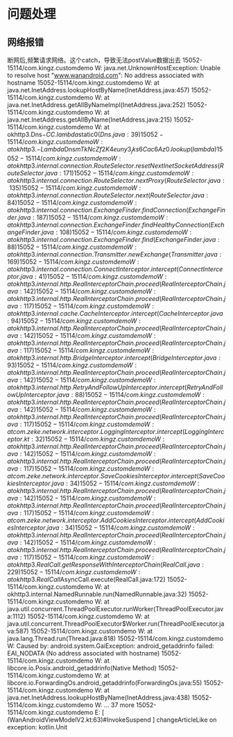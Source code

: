# 问题处理
## 网络报错
断网后,频繁请求网络。这个catch，导致无法postValue数据出去
15052-15114/com.kingz.customdemo W: java.net.UnknownHostException: Unable to resolve host "www.wanandroid.com": No address associated with hostname
15052-15114/com.kingz.customdemo W:     at java.net.InetAddress.lookupHostByName(InetAddress.java:457)
15052-15114/com.kingz.customdemo W:     at java.net.InetAddress.getAllByNameImpl(InetAddress.java:252)
15052-15114/com.kingz.customdemo W:     at java.net.InetAddress.getAllByName(InetAddress.java:215)
15052-15114/com.kingz.customdemo W:     at okhttp3.Dns$-CC.lambda$static$0(Dns.java:39)
15052-15114/com.kingz.customdemo W:     at okhttp3.-$$Lambda$Dns$mTkNcZf2K4euny3_jks6Cac6Az0.lookup(lambda)
15052-15114/com.kingz.customdemo W:     at okhttp3.internal.connection.RouteSelector.resetNextInetSocketAddress(RouteSelector.java:171)
15052-15114/com.kingz.customdemo W:     at okhttp3.internal.connection.RouteSelector.nextProxy(RouteSelector.java:135)
15052-15114/com.kingz.customdemo W:     at okhttp3.internal.connection.RouteSelector.next(RouteSelector.java:84)
15052-15114/com.kingz.customdemo W:     at okhttp3.internal.connection.ExchangeFinder.findConnection(ExchangeFinder.java:187)
15052-15114/com.kingz.customdemo W:     at okhttp3.internal.connection.ExchangeFinder.findHealthyConnection(ExchangeFinder.java:108)
15052-15114/com.kingz.customdemo W:     at okhttp3.internal.connection.ExchangeFinder.find(ExchangeFinder.java:88)
15052-15114/com.kingz.customdemo W:     at okhttp3.internal.connection.Transmitter.newExchange(Transmitter.java:169)
15052-15114/com.kingz.customdemo W:     at okhttp3.internal.connection.ConnectInterceptor.intercept(ConnectInterceptor.java:41)
15052-15114/com.kingz.customdemo W:     at okhttp3.internal.http.RealInterceptorChain.proceed(RealInterceptorChain.java:142)
15052-15114/com.kingz.customdemo W:     at okhttp3.internal.http.RealInterceptorChain.proceed(RealInterceptorChain.java:117)
15052-15114/com.kingz.customdemo W:     at okhttp3.internal.cache.CacheInterceptor.intercept(CacheInterceptor.java:94)
15052-15114/com.kingz.customdemo W:     at okhttp3.internal.http.RealInterceptorChain.proceed(RealInterceptorChain.java:142)
15052-15114/com.kingz.customdemo W:     at okhttp3.internal.http.RealInterceptorChain.proceed(RealInterceptorChain.java:117)
15052-15114/com.kingz.customdemo W:     at okhttp3.internal.http.BridgeInterceptor.intercept(BridgeInterceptor.java:93)
15052-15114/com.kingz.customdemo W:     at okhttp3.internal.http.RealInterceptorChain.proceed(RealInterceptorChain.java:142)
15052-15114/com.kingz.customdemo W:     at okhttp3.internal.http.RetryAndFollowUpInterceptor.intercept(RetryAndFollowUpInterceptor.java:88)
15052-15114/com.kingz.customdemo W:     at okhttp3.internal.http.RealInterceptorChain.proceed(RealInterceptorChain.java:142)
15052-15114/com.kingz.customdemo W:     at okhttp3.internal.http.RealInterceptorChain.proceed(RealInterceptorChain.java:117)
15052-15114/com.kingz.customdemo W:     at com.zeke.network.interceptor.LoggingInterceptor.intercept(LoggingInterceptor.kt:32)
15052-15114/com.kingz.customdemo W:     at okhttp3.internal.http.RealInterceptorChain.proceed(RealInterceptorChain.java:142)
15052-15114/com.kingz.customdemo W:     at okhttp3.internal.http.RealInterceptorChain.proceed(RealInterceptorChain.java:117)
15052-15114/com.kingz.customdemo W:     at com.zeke.network.interceptor.SaveCookiesInterceptor.intercept(SaveCookiesInterceptor.java:34)
15052-15114/com.kingz.customdemo W:     at okhttp3.internal.http.RealInterceptorChain.proceed(RealInterceptorChain.java:142)
15052-15114/com.kingz.customdemo W:     at okhttp3.internal.http.RealInterceptorChain.proceed(RealInterceptorChain.java:117)
15052-15114/com.kingz.customdemo W:     at com.zeke.network.interceptor.AddCookiesInterceptor.intercept(AddCookiesInterceptor.java:34)
15052-15114/com.kingz.customdemo W:     at okhttp3.internal.http.RealInterceptorChain.proceed(RealInterceptorChain.java:142)
15052-15114/com.kingz.customdemo W:     at okhttp3.internal.http.RealInterceptorChain.proceed(RealInterceptorChain.java:117)
15052-15114/com.kingz.customdemo W:     at okhttp3.RealCall.getResponseWithInterceptorChain(RealCall.java:229)
15052-15114/com.kingz.customdemo W:     at okhttp3.RealCall$AsyncCall.execute(RealCall.java:172)
15052-15114/com.kingz.customdemo W:     at okhttp3.internal.NamedRunnable.run(NamedRunnable.java:32)
15052-15114/com.kingz.customdemo W:     at java.util.concurrent.ThreadPoolExecutor.runWorker(ThreadPoolExecutor.java:1112)
15052-15114/com.kingz.customdemo W:     at java.util.concurrent.ThreadPoolExecutor$Worker.run(ThreadPoolExecutor.java:587)
15052-15114/com.kingz.customdemo W:     at java.lang.Thread.run(Thread.java:818)
15052-15114/com.kingz.customdemo W: Caused by: android.system.GaiException: android_getaddrinfo failed: EAI_NODATA (No address associated with hostname)
15052-15114/com.kingz.customdemo W:     at libcore.io.Posix.android_getaddrinfo(Native Method)
15052-15114/com.kingz.customdemo W:     at libcore.io.ForwardingOs.android_getaddrinfo(ForwardingOs.java:55)
15052-15114/com.kingz.customdemo W:     at java.net.InetAddress.lookupHostByName(InetAddress.java:438)
15052-15114/com.kingz.customdemo W: 	... 37 more
15052-15114/com.kingz.customdemo E: [ (WanAndroidViewModelV2.kt:63)#InvokeSuspend ] changeArticleLike on exception: kotlin.Unit